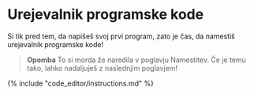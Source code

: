 # Urejevalnik programske kode

Si tik pred tem, da napišeš svoj prvi program, zato je čas, da namestiš urejevalnik programske kode!

> **Opomba** To si morda že naredila v poglavju Namestitev. Če je temu tako, lahko nadaljuješ z naslednjim poglavjem!

{% include "code_editor/instructions.md" %}